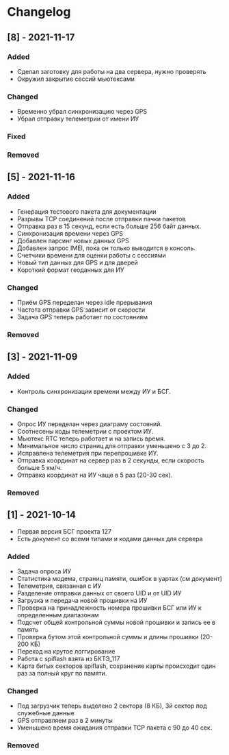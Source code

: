 # Changelog

## [8] - 2021-11-17
### Added
- Сделал заготовку для работы на два сервера, нужно проверять
- Окружил закрытие сессий мьютексами
### Changed
- Временно убрал синхронизацию через GPS
- Убрал отправку телеметрии от имени ИУ
### Fixed

### Removed

## [5] - 2021-11-16
### Added
- Генерация тестового пакета для документации
- Разрывы TCP соединений после отправки пачки пакетов
- Отправка раз в 15 секунд, если есть больше 256 байт данных.
- Синхронизация времени через GPS
- Добавлен парсинг новых данных GPS
- Добавлен запрос IMEI, пока он только выводится в консоль.
- Счетчики времени для оценки работы с сессиями
- Новый тип данных для GPS и для дверей
- Короткий формат геоданных для ИУ
### Changed
- Приём GPS переделан через idle прерывания
- Частота отправки GPS зависит от скорости
- Задача GPS теперь работает по состояниям
### Removed

## [3] - 2021-11-09
### Added
- Контроль синхронизации времени между ИУ и БСГ.
### Changed
- Опрос ИУ переделан через диаграму состояний.
- Соотнесены коды телеметрии с проектом ИУ.
- Мьютекс RTC теперь работает и на запись время.
- Минимальное число страниц для отправки уменьшено с 3 до 2.
- Исправлена телеметрия при перепрошивке ИУ.
- Отправка координат на сервер раз в 2 секунды, если скорость больше 5 км/ч.
- Отправка координат на ИУ чаще в 5 раз (20-30 сек).
### Removed

## [1] - 2021-10-14
- Первая версия БСГ проекта 127
- Есть документ со всеми типами и кодами данных для сервера
### Added
- Задача опроса ИУ
- Статистика модема, страниц памяти, ошибок в уартах (см документ)
- Телеметрия, связанная с ИУ
- Разделение отправки данных от своего UID и от UID ИУ
- Загрузка и передача новой прошивки на ИУ
- Проверка на принадлежность номера прошивки БСГ или ИУ к определенным диапазонам
- Подсчет общей контрольной суммы новой прошивки и запись ее в память
- Проверка бутом этой контрольной суммы и длины прошивки (20-200 КБ)
- Переход на крутое логгирование
- Работа с spiflash взята из БКТЭ_117
- Карта битых секторов spiflash, сохранение карты происходит один раз за полный круг по памяти.

### Changed
- Под загрузчик теперь выделено 2 сектора (8 КБ), 3й сектор под служебные данные
- GPS отправляем раз в 2 минуты
- Уменьшено время ожидания отправки TCP пакета с 90 до 40 сек.

### Removed